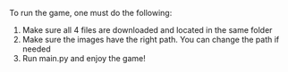 To run the game, one must do the following:
1. Make sure all 4 files are downloaded and located in the same folder
2. Make sure the images have the right path. You can change the path if needed
3. Run main.py and enjoy the game!
